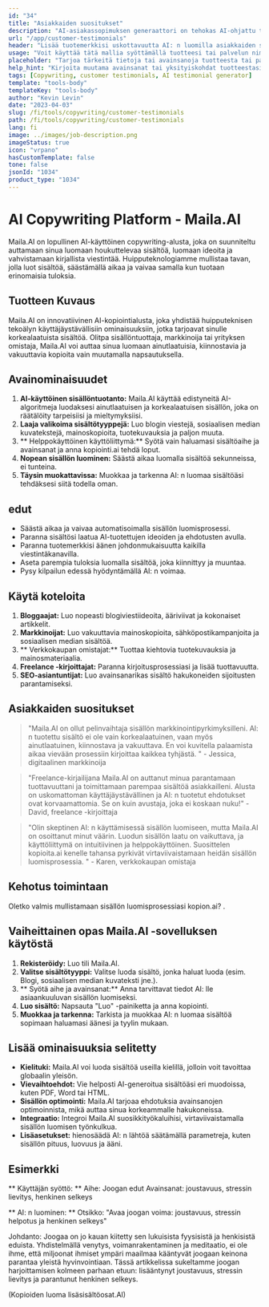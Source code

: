 ```yaml
---
id: "34"
title: "Asiakkaiden suositukset"
description: "AI-asiakassopimuksen generaattori on tehokas AI-ohjattu työkalu, joka auttaa luomaan realistisia ja kiinnostavia asiakkaiden suosituksia tuotteillesi tai palveluillesi.  Säästä aikaa ja vaivaa luomalla aitoja kuulostavia suosituksia, jotka korostavat tarjouksesi etuja ja arvoa."
url: "/app/customer-testimonials"
header: "Lisää tuotemerkkisi uskottavuutta AI: n luomilla asiakkaiden suosituksilla."
usage: "Voit käyttää tätä mallia syöttämällä tuotteesi tai palvelun nimi, avainsanat tai avainominaisuudet, samoin kuin kaikki asiakasnimet tai sijainnit, jotka haluat sisällyttää.  Tämä työkalu tuottaa sitten vakuuttavan ja kiinnostavan asiakkaan suosituksen panoksesi perusteella."
placeholder: "Tarjoa tärkeitä tietoja tai avainsanoja tuotteesta tai palvelusta, esim.  Tuotteen nimi, kuten 'joogamatto', avainominaisuudet, kuten 'ei liuku', 'ympäristöystävällinen' tai asiakasnimet ja sijainnit (valinnainen)."
help_hint: "Kirjoita muutama avainsanat tai yksityiskohdat tuotteestasi tai palvelustasi, ja luomme houkuttelevan asiakkaan suosituksen panoksesi perusteella.  Valinnaisesti voit myös tarjota asiakkaiden nimiä ja sijainteja."
tags: [Copywriting, customer testimonials, AI testimonial generator]
template: "tools-body"
templateKey: "tools-body"
author: "Kevin Levin"
date: "2023-04-03"
slug: /fi/tools/copywriting/customer-testimonials
path: /fi/tools/copywriting/customer-testimonials
lang: fi
image: ../images/job-description.png
imageStatus: true
icon: "vrpano"
hasCustomTemplate: false
tone: false
jsonId: "1034"
product_type: "1034"
---
```


# AI Copywriting Platform - Maila.AI

Maila.AI on lopullinen AI-käyttöinen copywriting-alusta, joka on suunniteltu auttamaan sinua luomaan houkuttelevaa sisältöä, luomaan ideoita ja vahvistamaan kirjallista viestintää. Huipputeknologiamme mullistaa tavan, jolla luot sisältöä, säästämällä aikaa ja vaivaa samalla kun tuotaan erinomaisia ​​tuloksia.

## Tuotteen Kuvaus

Maila.AI on innovatiivinen AI-kopiointialusta, joka yhdistää huipputeknisen tekoälyn käyttäjäystävällisiin ominaisuuksiin, jotka tarjoavat sinulle korkealaatuista sisältöä. Olitpa sisällöntuottaja, markkinoija tai yrityksen omistaja, Maila.AI voi auttaa sinua luomaan ainutlaatuisia, kiinnostavia ja vakuuttavia kopioita vain muutamalla napsautuksella.

## Avainominaisuudet

1. **AI-käyttöinen sisällöntuotanto:** Maila.AI käyttää edistyneitä AI-algoritmeja luodaksesi ainutlaatuisen ja korkealaatuisen sisällön, joka on räätälöity tarpeisiisi ja mieltymyksiisi.
2. **Laaja valikoima sisältötyyppejä:** Luo blogin viestejä, sosiaalisen median kuvatekstejä, mainoskopioita, tuotekuvauksia ja paljon muuta.
3. ** Helppokäyttöinen käyttöliittymä:** Syötä vain haluamasi sisältöaihe ja avainsanat ja anna kopiointi.ai tehdä loput.
4. **Nopean sisällön luominen:** Säästä aikaa luomalla sisältöä sekunneissa, ei tunteina.
5. **Täysin muokattavissa:** Muokkaa ja tarkenna AI: n luomaa sisältöäsi tehdäksesi siitä todella oman.

## edut

- Säästä aikaa ja vaivaa automatisoimalla sisällön luomisprosessi.
- Paranna sisältösi laatua AI-tuotettujen ideoiden ja ehdotusten avulla.
- Paranna tuotemerkkisi äänen johdonmukaisuutta kaikilla viestintäkanavilla.
- Aseta parempia tuloksia luomalla sisältöä, joka kiinnittyy ja muuntaa.
- Pysy kilpailun edessä hyödyntämällä AI: n voimaa.

## Käytä koteloita

1. **Bloggaajat:** Luo nopeasti blogiviestiideoita, ääriviivat ja kokonaiset artikkelit.
2. **Markkinoijat:** Luo vakuuttavia mainoskopioita, sähköpostikampanjoita ja sosiaalisen median sisältöä.
3. ** Verkkokaupan omistajat:** Tuottaa kiehtovia tuotekuvauksia ja mainosmateriaalia.
4. **Freelance -kirjoittajat:** Paranna kirjoitusprosessiasi ja lisää tuottavuutta.
5. **SEO-asiantuntijat:** Luo avainsanarikas sisältö hakukoneiden sijoitusten parantamiseksi.

## Asiakkaiden suositukset

> "Maila.AI on ollut pelinvaihtaja sisällön markkinointipyrkimyksilleni. AI: n tuotettu sisältö ei ole vain korkealaatuinen, vaan myös ainutlaatuinen, kiinnostava ja vakuuttava. En voi kuvitella palaamista aikaa vievään prosessiin kirjoittaa kaikkea tyhjästä. " - Jessica, digitaalinen markkinoija

> "Freelance-kirjailijana Maila.AI on auttanut minua parantamaan tuottavuuttani ja toimittamaan parempaa sisältöä asiakkailleni. Alusta on uskomattoman käyttäjäystävällinen ja AI: n tuotetut ehdotukset ovat korvaamattomia. Se on kuin avustaja, joka ei koskaan nuku!" - David, freelance -kirjoittaja

> "Olin skeptinen AI: n käyttämisessä sisällön luomiseen, mutta Maila.AI on osoittanut minut väärin. Luodun sisällön laatu on vaikuttava, ja käyttöliittymä on intuitiivinen ja helppokäyttöinen. Suosittelen kopioita.ai kenelle tahansa pyrkivät virtaviivaistamaan heidän sisällön luomisprosessia. " - Karen, verkkokaupan omistaja

## Kehotus toimintaan

Oletko valmis mullistamaan sisällön luomisprosessiasi kopion.ai? .

## Vaiheittainen opas Maila.AI -sovelluksen käytöstä

1. **Rekisteröidy:** Luo tili Maila.AI.
2. **Valitse sisältötyyppi:** Valitse luoda sisältö, jonka haluat luoda (esim. Blogi, sosiaalisen median kuvateksti jne.).
3. ** Syötä aihe ja avainsanat:** Anna tarvittavat tiedot AI: lle asiaankuuluvan sisällön luomiseksi.
4. **Luo sisältö:** Napsauta "Luo" -painiketta ja anna kopiointi.
5. **Muokkaa ja tarkenna:** Tarkista ja muokkaa AI: n luomaa sisältöä sopimaan haluamasi äänesi ja tyylin mukaan.

## Lisää ominaisuuksia selitetty

- **Kielituki:** Maila.AI voi luoda sisältöä useilla kielillä, jolloin voit tavoittaa globaalin yleisön.
- **Vievaihtoehdot:** Vie helposti AI-generoitua sisältöäsi eri muodoissa, kuten PDF, Word tai HTML.
- **Sisällön optimointi:** Maila.AI tarjoaa ehdotuksia avainsanojen optimoinnista, mikä auttaa sinua korkeammalle hakukoneissa.
- **Integraatio:** Integroi Maila.AI suosikkityökaluihisi, virtaviivaistamalla sisällön luomisen työnkulkua.
- **Lisäasetukset:** hienosäädä AI: n lähtöä säätämällä parametreja, kuten sisällön pituus, luovuus ja ääni.

## Esimerkki

** Käyttäjän syöttö: **
Aihe: Joogan edut
Avainsanat: joustavuus, stressin lievitys, henkinen selkeys

** AI: n luominen: **
Otsikko: "Avaa joogan voima: joustavuus, stressin helpotus ja henkinen selkeys"

Johdanto: Joogaa on jo kauan kiitetty sen lukuisista fyysisistä ja henkisistä eduista. Yhdistelmällä venytys, voimanrakentaminen ja meditaatio, ei ole ihme, että miljoonat ihmiset ympäri maailmaa kääntyvät joogaan keinona parantaa yleistä hyvinvointiaan. Tässä artikkelissa sukeltamme joogan harjoittamisen kolmeen parhaan etuun: lisääntynyt joustavuus, stressin lievitys ja parantunut henkinen selkeys.

(Kopioiden luoma lisäsisältöosat.AI)

